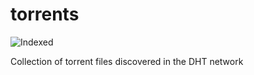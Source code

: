 torrents 
========
![Indexed](https://img.shields.io/badge/indexed-61892-blue)

Collection of torrent files discovered in the DHT network
